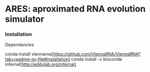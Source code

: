# ARES: aproximated RNA evolution simulator

### Installation

Dependancies

conda install viennarna[https://github.com/ViennaRNA/ViennaRNA?tab=readme-ov-file#installation]
conda install -c bioconda infernal[http://eddylab.org/infernal]